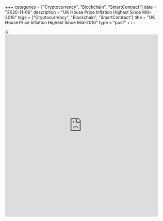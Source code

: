 +++
categories = ["Cryptocurrency", "Blockchain", "SmartContract"]
date = "2020-11-06"
description = "UK House Price Inflation Highest Since Mid-2016"
tags = ["Cryptocurrency", "Blockchain", "SmartContract"]
title = "UK House Price Inflation Highest Since Mid-2016"
type = "post"
+++

{{<iframe id="large-banner" src="https://www.bounty.group/#slide=6.0" width="100%" height="600" scrolling="no" style="border: 0px solid rgb(216, 221, 230); border-radius: 3px;">}}

UK house prices increased at the fastest pace since mid-2016, data
released by the Lloyds Bank subsidiary Halifax and IHS Markit showed
Friday.

House prices increased 7.5 percent on a yearly basis in three months to
October from the same period last year, the strongest rise since June
2016. Prices had advanced 7.3 percent in three months to September.

On a monthly basis, house price inflation slowed to 0.3 percent from 1.5
percent in September.

Russell Galley, Managing Director, Halifax, said for the first time in
[history](https://www.fixpro.org/post/chargeless-historical-data-api-backtesting/), average house price exceeded a quarter of a million pounds.

"This level of price inflation is underpinned by unusually high levels
of demand, with latest industry figures showing home-buyer mortgage
approvals at their highest level since 2007, as transaction levels
continue to be supercharged by pent-up demand as a result of the
spring/summer lockdown, as well as the Chancellor's waiver on stamp duty
for properties up to GBP 500,000," Galley added.

With a number of clear headwinds facing the housing market, Halifax
expects to see greater downward pressure on house prices moving into
2021.

For comments and feedback [contact](https://www.playgroundfx.com/contact/): editorial@rtt[news](https://www.letsplayfx.com/blog/forex-news-website/).com

[Economic News][1]

 **What parts of the world are seeing the best (and worst) economic
performances lately? Click[here][2] to check out our [Econ Scorecard][2]
and find out! See up-to-the-moment [ranking](https://www.playgroundfx.com/blog/crypto-exchange-ranking/)s for the best and worst
performers in [GDP][3], [unemployment rate][4], [inflation][2] and much
more.**

   1. www.rtt[news](https://www.letsplayfx.com/blog/forex-news-website/).com/Content/EconomicNews.aspx
   2. www.rtt[news](https://www.letsplayfx.com/blog/forex-news-website/).com/economic-scorecard/world-rank/CPI/highest-performance.aspx
   3. www.rtt[news](https://www.letsplayfx.com/blog/forex-news-website/).com/economic-scorecard/world-rank/GDP/highest-performance.aspx
   4. www.rtt[news](https://www.letsplayfx.com/blog/forex-news-website/).com/economic-scorecard/world-rank/unemployment-rate/lowest-performance.aspx